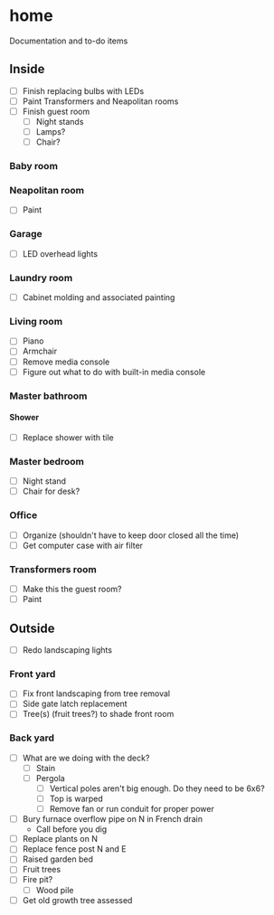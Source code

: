 # home
Documentation and to-do items

## Inside
- [ ] Finish replacing bulbs with LEDs
- [ ] Paint Transformers and Neapolitan rooms
- [ ] Finish guest room
  - [ ] Night stands
  - [ ] Lamps?
  - [ ] Chair?

### Baby room

### Neapolitan room
- [ ] Paint

### Garage
- [ ] LED overhead lights

### Laundry room
- [ ] Cabinet molding and associated painting

### Living room
- [ ] Piano
- [ ] Armchair
- [ ] Remove media console
- [ ] Figure out what to do with built-in media console

### Master bathroom
#### Shower
- [ ] Replace shower with tile

### Master bedroom
- [ ] Night stand
- [ ] Chair for desk?

### Office
- [ ] Organize (shouldn't have to keep door closed all the time)
- [ ] Get computer case with air filter

### Transformers room
- [ ] Make this the guest room?
- [ ] Paint

## Outside
- [ ] Redo landscaping lights

### Front yard
- [ ] Fix front landscaping from tree removal
- [ ] Side gate latch replacement
- [ ] Tree(s) (fruit trees?) to shade front room

### Back yard
- [ ] What are we doing with the deck?
  - [ ] Stain
  - [ ] Pergola
    - [ ] Vertical poles aren't big enough. Do they need to be 6x6?
    - [ ] Top is warped
    - [ ] Remove fan or run conduit for proper power
- [ ] Bury furnace overflow pipe on N in French drain
  - Call before you dig
- [ ] Replace plants on N
- [ ] Replace fence post N and E
- [ ] Raised garden bed
- [ ] Fruit trees
- [ ] Fire pit?
  - [ ] Wood pile
- [ ] Get old growth tree assessed
